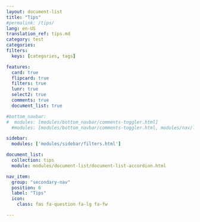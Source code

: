 ```yaml
---
layout: document-list
title: "Tips"
#permalink: /tips/
lang: en-US
translation_ref: tips.md
category: test
categories:
filters:
  keys: [categories, tags]

features:
  card: true
  flipcard: true
  filters: true
  lunr: true
  select2: true
  comments: true
  document_list: true

#bottom_navbar:
#  modules: [modules/bottom_navbar/comments-toggler.html]
  #modules: [modules/bottom_navbar/comments-toggler.html, modules/nav/language-switcher.html]

sidebar:
  modules: ['modules/sidebar/filters.html']

document_list:
  collection: tips
  module: modules/document-list/document-list-accordion.html

nav_item:
  group: "secondary-nav"
  position: 6
  label: "Tips"
  icon:
    class: fas fa-question fa-lg fa-fw

---
```

